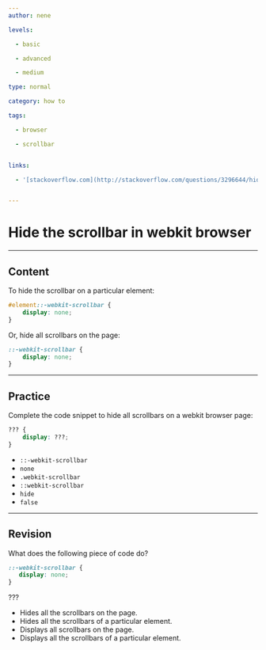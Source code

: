 ```yaml
---
author: nene

levels:

  - basic

  - advanced

  - medium

type: normal

category: how to

tags:

  - browser

  - scrollbar


links:

  - '[stackoverflow.com](http://stackoverflow.com/questions/3296644/hiding-the-scrollbar-on-an-html-page){website}'


---
```


# Hide the scrollbar in webkit browser

---
## Content

To hide the scrollbar on a particular element: 

```css
#element::-webkit-scrollbar { 
    display: none; 
}
```
Or, hide all scrollbars on the page:
```css
::-webkit-scrollbar { 
    display: none; 
}
```

---
## Practice

Complete the code snippet to hide all scrollbars on a webkit browser page:

```css
??? {  
    display: ???;  
} 
```

* `::-webkit-scrollbar` 
* `none`  
* `.webkit-scrollbar` 
* `::webkit-scrollbar` 
* `hide` 
* `false`

---
## Revision

What does the following piece of code do? 
```css
::-webkit-scrollbar {
   display: none;
}
```
???

* Hides all the scrollbars on the page.
* Hides all the scrollbars of a particular element.
* Displays all scrollbars on the page.
* Displays all the scrollbars of a particular element.

